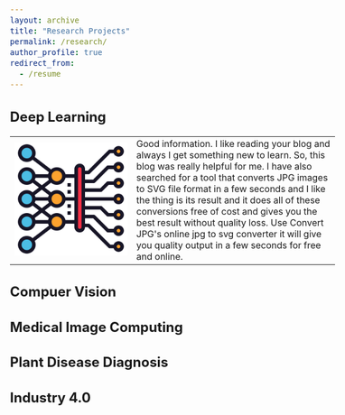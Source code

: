 ```yaml
---
layout: archive
title: "Research Projects"
permalink: /research/
author_profile: true
redirect_from:
  - /resume
---
```


<style type="text/css"> 
  
  body{ font-size: 12pt; } 
  table, tr, td {
    border: none;}
  .table td, .table th {
        font-size: 12px;
    }
</style> 

Deep Learning
------

<table border="0" cellpadding="0">
 <tr>
    <td style="width:200px; height:200px"> <img src="/images/dl.png" alt="Deep Learning" style="height: 200px; width:200px;"/> </td>
    <td style="font-sieze:12px">Good information. I like reading your blog and always I get something new to learn. 
      So, this blog was really helpful for me. I have also searched for a tool that converts 
      JPG images to SVG file format in a few seconds and I like the thing is its result and it
      does all of these conversions free of cost and gives you the best result without quality
      loss. Use Convert JPG's online jpg to svg converter it will give you quality output in a 
      few seconds for free and online.</td>
 </tr>
</table>

Compuer Vision
-----

Medical Image Computing
-----

Plant Disease Diagnosis
------

Industry 4.0
-----
